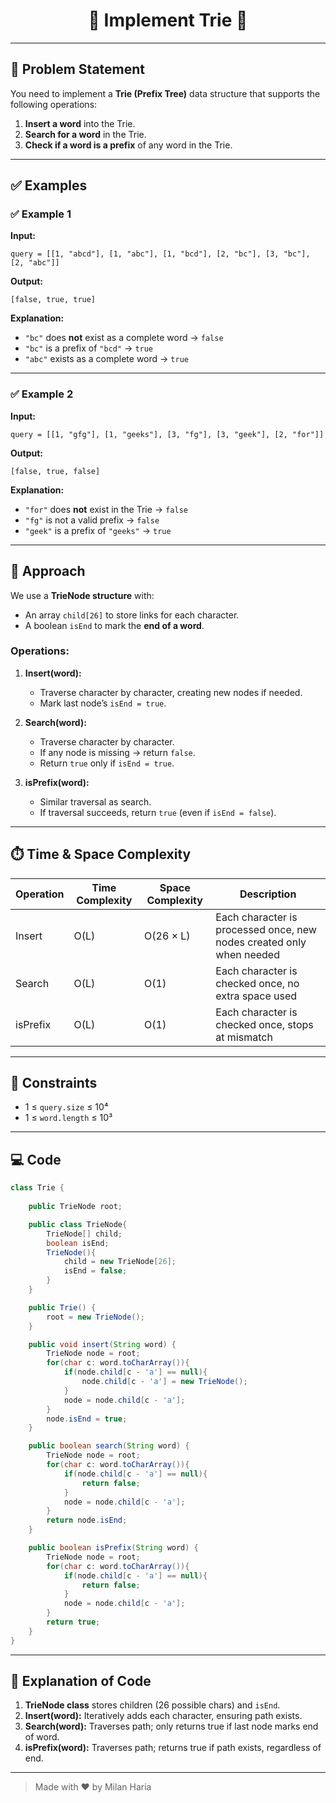 <h1 align="center">📖 Implement Trie 📖</h1>

---

## 📝 Problem Statement

You need to implement a **Trie (Prefix Tree)** data structure that supports the following operations:

1. **Insert a word** into the Trie.  
2. **Search for a word** in the Trie.  
3. **Check if a word is a prefix** of any word in the Trie.

---

## ✅ Examples

### ✅ Example 1

**Input:**
```
query = [[1, "abcd"], [1, "abc"], [1, "bcd"], [2, "bc"], [3, "bc"], [2, "abc"]]
```

**Output:**
```
[false, true, true]
```

**Explanation:**
- `"bc"` does **not** exist as a complete word → `false`
- `"bc"` is a prefix of `"bcd"` → `true`
- `"abc"` exists as a complete word → `true`

---

### ✅ Example 2

**Input:**
```
query = [[1, "gfg"], [1, "geeks"], [3, "fg"], [3, "geek"], [2, "for"]]
```

**Output:**
```
[false, true, false]
```

**Explanation:**
- `"for"` does **not** exist in the Trie → `false`
- `"fg"` is not a valid prefix → `false`
- `"geek"` is a prefix of `"geeks"` → `true`

---

## 🧠 Approach

We use a **TrieNode structure** with:  
- An array `child[26]` to store links for each character.  
- A boolean `isEnd` to mark the **end of a word**.  

### Operations:
1. **Insert(word):**
   - Traverse character by character, creating new nodes if needed.  
   - Mark last node’s `isEnd = true`.  

2. **Search(word):**
   - Traverse character by character.  
   - If any node is missing → return `false`.  
   - Return `true` only if `isEnd = true`.  

3. **isPrefix(word):**
   - Similar traversal as search.  
   - If traversal succeeds, return `true` (even if `isEnd = false`).  

---

## ⏱️ Time & Space Complexity

| Operation | Time Complexity | Space Complexity | Description |
|-----------|-----------------|------------------|-------------|
| Insert    | O(L) | O(26 × L) | Each character is processed once, new nodes created only when needed |
| Search    | O(L) | O(1) | Each character is checked once, no extra space used |
| isPrefix  | O(L) | O(1) | Each character is checked once, stops at mismatch |

---

## 🎯 Constraints
- 1 ≤ `query.size` ≤ 10⁴  
- 1 ≤ `word.length` ≤ 10³  

---

## 💻 Code
```java
class Trie {
    
    public TrieNode root;

    public class TrieNode{
        TrieNode[] child;
        boolean isEnd;
        TrieNode(){
            child = new TrieNode[26];
            isEnd = false;
        }
    }

    public Trie() {
        root = new TrieNode();
    }

    public void insert(String word) {
        TrieNode node = root;
        for(char c: word.toCharArray()){
            if(node.child[c - 'a'] == null){
                node.child[c - 'a'] = new TrieNode();
            }
            node = node.child[c - 'a'];
        }
        node.isEnd = true;
    }

    public boolean search(String word) {
        TrieNode node = root;
        for(char c: word.toCharArray()){
            if(node.child[c - 'a'] == null){
                return false;
            }
            node = node.child[c - 'a'];
        }
        return node.isEnd;
    }

    public boolean isPrefix(String word) {
        TrieNode node = root;
        for(char c: word.toCharArray()){
            if(node.child[c - 'a'] == null){
                return false;
            }
            node = node.child[c - 'a'];
        }
        return true;
    }
}
```

---

## 📝 Explanation of Code
1. **TrieNode class** stores children (26 possible chars) and `isEnd`.  
2. **Insert(word):** Iteratively adds each character, ensuring path exists.  
3. **Search(word):** Traverses path; only returns true if last node marks end of word.  
4. **isPrefix(word):** Traverses path; returns true if path exists, regardless of end.  

---

> Made with ❤️ by Milan Haria
